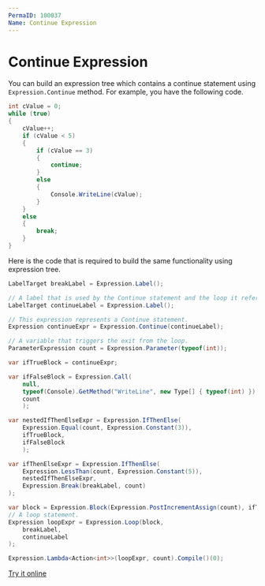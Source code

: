 ```yaml
---
PermaID: 100037
Name: Continue Expression
---
```


# Continue Expression

You can build an expression tree which contains a continue statement using `Expression.Continue` method. For example, you have the following code.

```csharp
int cValue = 0;
while (true)
{
    cValue++;
    if (cValue < 5)
    {
        if (cValue == 3)
        {
            continue;
        }
        else
        {
            Console.WriteLine(cValue);
        }
    }
    else
    {
        break;
    }
}
```

Here is the code that is required to build the same functionality using expression tree. 

```csharp
LabelTarget breakLabel = Expression.Label();

// A label that is used by the Continue statement and the loop it refers to.
LabelTarget continueLabel = Expression.Label();

// This expression represents a Continue statement.
Expression continueExpr = Expression.Continue(continueLabel);

// A variable that triggers the exit from the loop.
ParameterExpression count = Expression.Parameter(typeof(int));

var ifTrueBlock = continueExpr;

var ifFalseBlock = Expression.Call(
    null,
    typeof(Console).GetMethod("WriteLine", new Type[] { typeof(int) }),
    count
    );

var nestedIfThenElseExpr = Expression.IfThenElse(
    Expression.Equal(count, Expression.Constant(3)),
    ifTrueBlock,
    ifFalseBlock
    );

var ifThenElseExpr = Expression.IfThenElse(
    Expression.LessThan(count, Expression.Constant(5)),
    nestedIfThenElseExpr,
    Expression.Break(breakLabel, count)
);

var block = Expression.Block(Expression.PostIncrementAssign(count), ifThenElseExpr);
// A loop statement.
Expression loopExpr = Expression.Loop(block,
    breakLabel,
    continueLabel
);

Expression.Lambda<Action<int>>(loopExpr, count).Compile()(0);
```

[Try it online](https://dotnetfiddle.net/2GoTUR)